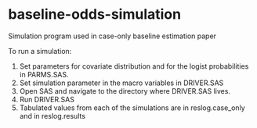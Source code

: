 # baseline-odds-simulation
Simulation program used in case-only baseline estimation paper

To run a simulation:
1) Set parameters for covariate distribution and for the logist probabilities in PARMS.SAS.
2) Set simulation parameter in the macro variables in DRIVER.SAS
3) Open SAS and navigate to the directory where DRIVER.SAS lives.
4) Run DRIVER.SAS
5) Tabulated values from each of the simulations are in reslog.case_only and in reslog.results
